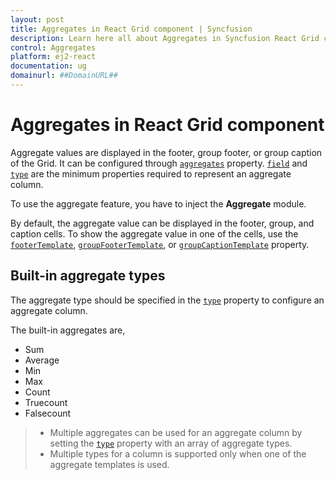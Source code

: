 ```yaml
---
layout: post
title: Aggregates in React Grid component | Syncfusion
description: Learn here all about Aggregates in Syncfusion React Grid component of Syncfusion Essential JS 2 and more.
control: Aggregates 
platform: ej2-react
documentation: ug
domainurl: ##DomainURL##
---
```


# Aggregates in React Grid component

Aggregate values are displayed in the footer, group footer, or group caption of the Grid. It can be configured through [`aggregates`](https://ej2.syncfusion.com/angular/documentation/api/grid/#aggregates) property.
 [`field`](https://ej2.syncfusion.com/angular/documentation/api/grid/aggregateColumn/#field) and [`type`](https://ej2.syncfusion.com/angular/documentation/api/grid/aggregateColumn/#type)
 are the minimum properties required to represent an aggregate column.

To use the aggregate feature, you have to inject the **Aggregate** module.

By default, the aggregate value can be displayed in the footer, group, and caption cells. To show the aggregate value in one of the cells, use the [`footerTemplate`](https://ej2.syncfusion.com/angular/documentation/api/grid/aggregateColumn/#footertemplate), [`groupFooterTemplate`](https://ej2.syncfusion.com/angular/documentation/api/grid/aggregateColumn/#groupfootertemplate), or [`groupCaptionTemplate`](https://ej2.syncfusion.com/angular/documentation/api/grid/aggregateColumn/#groupcaptiontemplate) property.

## Built-in aggregate types

The aggregate type should be specified in the [`type`](https://ej2.syncfusion.com/angular/documentation/api/grid/aggregateColumn/#type) property to configure an aggregate column.

The built-in aggregates are,
* Sum
* Average
* Min
* Max
* Count
* Truecount
* Falsecount

> * Multiple aggregates can be used for an aggregate column by setting the [`type`](https://ej2.syncfusion.com/angular/documentation/api/grid/aggregateColumn/#type) property
with an array of aggregate types.
> * Multiple types for a column is supported only when one of the aggregate templates is used.